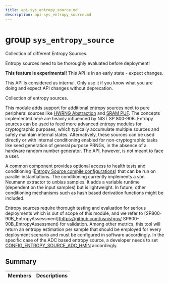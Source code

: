 ```yaml
---
title: api-sys_entropy_source.md
description: api-sys_entropy_source.md
---
```

# group `sys_entropy_source` 

Collection of different Entropy Sources.

Entropy sources need to be thoroughly evaluated before deployment! 

**This feature is experimental!**
 This API is in an early state - expect changes. 

This API is considered as internal. Only use it if you know what you are doing and expect API changes without deprecation.

Collection of entropy sources.

This module adds support for additional entropy sources next to pure peripheral sources like [HWRNG Abstraction](./doc/starlight-docs/src/content/docs/apidoc/api-undefined.md#group__drivers__periph__hwrng) and [SRAM PUF](./doc/starlight-docs/src/content/docs/apidoc/api-undefined.md#group__sys__puf__sram). The concepts implemented here are heavily influenced by NIST SP 800-90B. Entropy sources can be used to feed more advanced entropy modules for cryptographic purposes, which typically accumulate multiple sources and safely maintain internal states. Alternatively, these sources can be used directly or with internal conditioning enabled for non-cryptographic tasks like seed generation of general purpose PRNGs, in the absence of a hardware random number generator. The API, however, is not meant to face a user.

A common component provides optional access to health tests and conditioning ([Entropy Source compile configurations](./doc/starlight-docs/src/content/docs/apidoc/api-undefined.md#group__sys__entropy__source__config)) that can be run on parallel instantiations. The conditioning currently implements a von Neumann extractor to unbias samples. It adds a variable runtime (dependent on the input samples) but is lightweight. In future, other conditioning mechanisms such as hash based derivation functions might be included.

Entropy sources require thorough testing and evaluation for serious deployments which is out of scope of this module, and we refer to [SP800-90B_EntropyAssessment](https://github.com/usnistgov/
SP800-90B_EntropyAssessment) for validation. Among other metrics, this tool will return an entropy estimation per sample that should be employed for every deployment scenario and must be configured in software accordingly. In the specific case of the ADC based entropy source, a developer needs to set [CONFIG_ENTROPY_SOURCE_ADC_HMIN](./doc/starlight-docs/src/content/docs/apidoc/api-undefined.md#group__sys__entropy__source__config_1gaffb640c981502b3e705460a64038651c) accordingly.

## Summary

 Members                        | Descriptions                                
--------------------------------|---------------------------------------------

